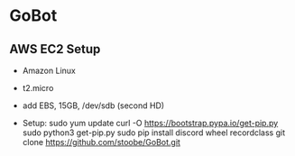 # GoBot


## AWS EC2 Setup
* Amazon Linux
* t2.micro
* add EBS, 15GB, /dev/sdb (second HD)

* Setup:
sudo yum update
curl -O https://bootstrap.pypa.io/get-pip.py
sudo python3 get-pip.py
sudo pip install discord wheel recordclass
git clone https://github.com/stoobe/GoBot.git